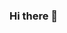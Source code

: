 ### Hi there 👋

<!--
**jpatterson288/jpatterson288** is a ✨ _special_ ✨ repository because its `README.md` (this file) appears on your GitHub profile.

Here are some ideas to get you started:

I am a Chemical Engineering student at th University of Waterloo with in environmental and process engineering.
